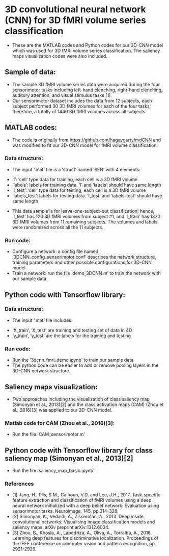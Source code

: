 # 3D convolutional neural network (CNN) for 3D fMRI volume series classification
* These are the MATLAB codes and Python codes for our 3D-CNN model which was used for 3D fMRI volume series classification. The saliency maps visualization codes were also included.

## Sample of data: 
* The sample 3D fMRI volume series data were acquired during the four sensorimotor tasks including left-hand clenching, right-hand clenching, auditory attention, and visual stimulus tasks [1].
* Our sensorimotor dataset includes the data from 12 subjects, each subject performed 30 3D fMRI volumes for each of the four tasks; therefore, a totally of 1440 3D fMRI volumes across all subjects.

## MATLAB codes:
* The code is originally from https://github.com/hagaygarty/mdCNN and was modified to fit our 3D-CNN model for fMRI volume classification.
### Data structure: 
* The input ‘.mat’ file is a ‘struct’ named ‘SEN’ with 4 elements:
- ‘I’: ‘cell’ type data for training, each cell is a 3D fMRI volume
- ‘labels’: labels for training data. ‘I’ and ‘labels’ should have same length
- ‘I_test’: ‘cell’ type data for testing, each cell is a 3D fMRI volume
- ‘labels_test’: labels for testing data. ‘I_test’ and ‘labels-test’ should have same length
* This data sample is for leave-one-subject-out classification; hence, ‘I_test’ has 120 3D fMRI volumes from subject #1, and ‘I_train’ has 1320 3D fMRI volumes from 11 remaining subjects. The volumes and labels were randomized across all the 11 subjects.
### Run code:
* Configure a network: a config file named ‘3DCNN_config_sensorimotor.conf’ describes the network structure, training parameters and other possible configurations for 3D-CNN model
* Train a network: run the file ‘demo_3DCNN.m’ to train the network with our sample data

## Python code with Tensorflow library:
### Data structure: 
* The input ‘.mat’ file includes:
- ‘X_train’, ‘X_test’ are training and testing set of data in 4D
- ‘y_train’, ‘y_test’ are the labels for the training and testing
### Run code: 
* Run the ‘3dcnn_fmri_demo.ipynb’ to train our sample data
* The python code can be easier to add or remove pooling layers in the 3D-CNN network structure.

## Saliency maps visualization:
* Two approaches including the visualization of class saliency map (Simonyan et al., 2013)[2] and the class activation maps (CAM) (Zhou et al., 2016)[3] was applied to our 3D-CNN model.
### Matlab code for CAM (Zhou et al., 2016)[3]:
* Run the file 'CAM_sensorimotor.m'
## Python code with Tensorflow library for class saliency map (Simonyan et al., 2013)[2]
* Run the file 'saliency_map_basic.ipynb'

### References
* [1] Jang, H., Plis, S.M., Calhoun, V.D. and Lee, J.H., 2017. Task-specific feature extraction and classification of fMRI volumes using a deep neural network initialized with a deep belief network: Evaluation using sensorimotor tasks. Neuroimage, 145, pp.314-328.
* [2] Simonyan, K., Vedaldi, A., Zisserman, A., 2013. Deep inside convolutional networks: Visualising image classification models and saliency maps. arXiv preprint arXiv:1312.6034.
* [3] Zhou, B., Khosla, A., Lapedriza, A., Oliva, A., Torralba, A., 2016. Learning deep features for discriminative localization. Proceedings of the IEEE conference on computer vision and pattern recognition, pp. 2921-2929.

